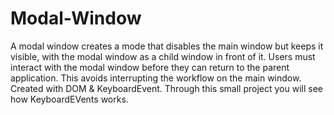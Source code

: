 # Modal-Window
A modal window creates a mode that disables the main window but keeps it visible, with the modal window as a child window in front of it. Users must interact with the modal window before they can return to the parent application. This avoids interrupting the workflow on the main window.</br>
 Created with DOM & KeyboardEvent.
Through this small project you will see how KeyboardEVents works.
